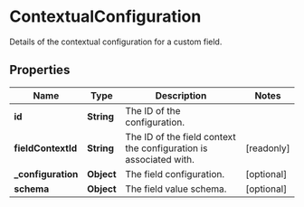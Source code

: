 

# ContextualConfiguration

Details of the contextual configuration for a custom field.

## Properties

| Name | Type | Description | Notes |
|------------ | ------------- | ------------- | -------------|
|**id** | **String** | The ID of the configuration. |  |
|**fieldContextId** | **String** | The ID of the field context the configuration is associated with. |  [readonly] |
|**_configuration** | **Object** | The field configuration. |  [optional] |
|**schema** | **Object** | The field value schema. |  [optional] |



